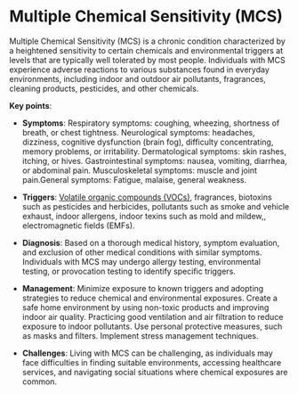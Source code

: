 # Multiple Chemical Sensitivity (MCS) 

Multiple Chemical Sensitivity (MCS) is a chronic condition characterized by a heightened sensitivity to certain chemicals and environmental triggers at levels that are typically well tolerated by most people. Individuals with MCS experience adverse reactions to various substances found in everyday environments, including indoor and outdoor air pollutants, fragrances, cleaning products, pesticides, and other chemicals.

**Key points**:

* **Symptoms**: Respiratory symptoms: coughing, wheezing, shortness of breath, or chest tightness. Neurological symptoms: headaches, dizziness, cognitive dysfunction (brain fog), difficulty concentrating, memory problems, or irritability. Dermatological symptoms: skin rashes, itching, or hives. Gastrointestinal symptoms: nausea, vomiting, diarrhea, or abdominal pain. Musculoskeletal symptoms: muscle and joint pain.General symptoms: Fatigue, malaise, general weakness.

* **Triggers**: [Volatile organic compounds (VOCs)](../volatile-organic-compounds/), fragrances, biotoxins such as pesticides and herbicides, pollutants such as smoke and vehicle exhaust, indoor allergens, indoor texins such as mold and mildew,, electromagnetic fields (EMFs).

* **Diagnosis**: Based on a thorough medical history, symptom evaluation, and exclusion of other medical conditions with similar symptoms. Individuals with MCS may undergo allergy testing, environmental testing, or provocation testing to identify specific triggers.

* **Management**: Minimize exposure to known triggers and adopting strategies to reduce chemical and environmental exposures. Create a safe home environment by using non-toxic products and improving indoor air quality. Practicing good ventilation and air filtration to reduce exposure to indoor pollutants. Use personal protective measures, such as masks and filters. Implement stress management techniques.

* **Challenges**: Living with MCS can be challenging, as individuals may face difficulties in finding suitable environments, accessing healthcare services, and navigating social situations where chemical exposures are common.
